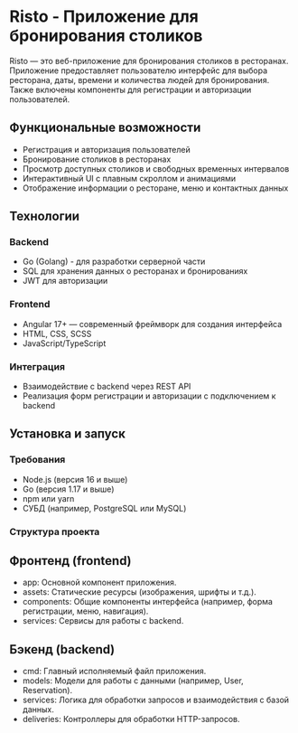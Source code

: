 # Risto - Приложение для бронирования столиков

Risto — это веб-приложение для бронирования столиков в ресторанах. Приложение предоставляет пользователю интерфейс для выбора ресторана, даты, времени и количества людей для бронирования. Также включены компоненты для регистрации и авторизации пользователей.

## Функциональные возможности

- Регистрация и авторизация пользователей
- Бронирование столиков в ресторанах
- Просмотр доступных столиков и свободных временных интервалов
- Интерактивный UI с плавным скроллом и анимациями
- Отображение информации о ресторане, меню и контактных данных

## Технологии

### Backend
- Go (Golang) - для разработки серверной части
- SQL для хранения данных о ресторанах и бронированиях
- JWT для авторизации

### Frontend
- Angular 17+ — современный фреймворк для создания интерфейса
- HTML, CSS, SCSS
- JavaScript/TypeScript

### Интеграция
- Взаимодействие с backend через REST API
- Реализация форм регистрации и авторизации с подключением к backend

## Установка и запуск

### Требования

- Node.js (версия 16 и выше)
- Go (версия 1.17 и выше)
- npm или yarn
- СУБД (например, PostgreSQL или MySQL)

### Структура проекта

## Фронтенд (frontend)
- app: Основной компонент приложения.
- assets: Статические ресурсы (изображения, шрифты и т.д.).
- components: Общие компоненты интерфейса (например, форма регистрации, меню, навигация).
- services: Сервисы для работы с backend.
## Бэкенд (backend)
- cmd: Главный исполняемый файл приложения.
- models: Модели для работы с данными (например, User, Reservation).
- services: Логика для обработки запросов и взаимодействия с базой данных.
- deliveries: Контроллеры для обработки HTTP-запросов.
